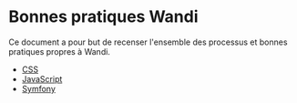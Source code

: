 # Bonnes pratiques Wandi

Ce document a pour but de recenser l'ensemble des processus et bonnes pratiques
propres à Wandi.

* [CSS](/css/00-index.md)
* [JavaScript](/js/00-index.md)
* [Symfony](/sf/00-index.md)

